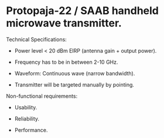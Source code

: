 # Protopaja-22 / SAAB handheld microwave transmitter.

Technical Specifications:

  * Power level < 20 dBm EIRP (antenna gain + output power).

  * Frequency has to be in between 2-10 GHz.

  * Waveform: Continuous wave (narrow bandwidth).

  * Transmitter will be targeted manually by pointing.


Non-functional requirements:

  * Usability.

  * Reliability.

  * Performance.

  
  
